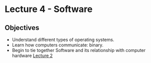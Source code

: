 # Lecture 4 - Software

## Objectives
+ Understand different types of operating systems.
+ Learn how computers communicate: binary.
+ Begin to tie together Software and its relationship with computer hardware [Lecture 2](https://adamzvolanek.github.io/silver-barnacle/lecture02/index.html)